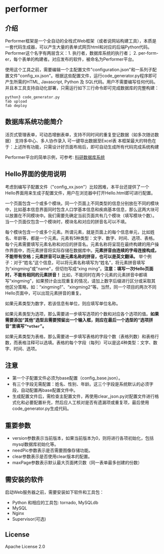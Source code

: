# performer
## 介绍
Performer框架是一个全自动的全栈式Web框架（或者说网站构建工具），本质是一套代码生成器，可以产生大量的表单式网页html和对应的后端Python代码。Performer这个名字有两层含义：1. 执行者，数据库系统的执行者； 2. per-form-er，每个表单的构建者。对应发布的软件，被命名为Performer平台。

使用这个工具之前，需要编辑一个主配置文件"configuration.json"和一系列子配置文件"config_xx.json"。根据这些配置文件，运行code_generator.py程序即可产生所需的HTML, Javascript, Python 及 SQL代码。用户不需要编写任何代码。并且本工具支持自动化部署，只需运行如下三行命令即可完成数据库的完整构建：
```
python3 code_generator.py
fab upload
fab deploy
```

## 数据库系统功能简介
活页式管理表单，可动态增删表单，支持不同时间的重复登记数据（如多次随访数据）
支持多中心、多人协作录入
可一键导出数据至Excel表
本框架最大的特色在于：上述所有功能，只需设计好页面布局后，即可自动生成所有代码完成系统构建

Performer平台的简单示例，可参考: [科研数据库系统](http://123.206.137.251:92/list)

## Hello界面的使用说明
考虑到编写子配置文件（"config_xx.json"）比较困难，本平台还提供了一个Hello界面用来生成子配置文件，用户在浏览器中打开Hello.html即可进行配置。

一个页面包含一个或多个模块。同一个页面上不同类型的信息分别放在不同的模块中，比如基本信息界面同时包含人口学基本信息和疾病基本信息，那么这两大块可以放置在不同模块中。我们需要先确定当前页面共有几个模块（填写模块个数）。当一个页面仅包含一个模块时，模块名和对应的拼音名可以不填。

每个模块包含一个或多个元素。所谓元素，就是页面上的每个信息单元，比如姓名、年龄等，都是一个元素。元素有5种类型：文字、数字、时间、选项、表格。每个元素需要填写元素名称和对应的拼音名。元素名称将呈现在最终构建的用户操作界面中，而元素拼音将实际存储在数据库中。**元素拼音由连续的字母连接构成，不能带有空格；元素拼音可以是元素名称的拼音，也可以是英文翻译。** 举个例子：对于“姓名”这个信息，可以将元素名称填写为“姓名”，将元素拼音填写为“xingming”或"name"，但切勿写成“xing ming”。**注意：填写一次Hello页面时，不能有相同的元素拼音！** 比如，不能同时在两个元素的元素拼音中都填写“xingming”，如果预计会出现重复的情况，请加上数字后缀进行区分或采取其他区分策略，如：“xingming1”、“xingming2”等。当然，同一个项目的两次不同Hello页面中，可以出现元素拼音的重复。

如果元素类型为数字，若该信息有单位，则应填写单位名称。

如果元素类型为选项，那么需要进一步填写选项的个数和对应各个选项的值。**如果需要添加“其他”选型且需要预留出一个输入框，则应在最后一个选型的“选项拼音”里填写“`*other`”。**

如果元素类型为表格，那么需要进一步填写表格的字段个数（表格列数）和表格行数，而表格注释可以选填。表格的每个字段（每列）可以是这4种类型：文字、数字、时间、选项。

## 注意
* 第一个子配置文件必须为base配置（config_base.json）。
* 有三个字段无需配置：姓名、性别、年龄。这三个字段是系统默认的必须字段，自动配置再base配置文件中。
* 生成配置文件后，需检查主配置文件，再使用clear_json.py对配置文件进行格式化和必要配置补充，然后应人工核对是否有遗漏项或重复项，最后使用code_generator.py生成代码。

## 重要参数
* version参数表示当前版本，如果当前版本为0，则将进行各项初始化，包括mysql数据库初始化等。
* needPic参数表示是否需要图像存储功能。
* clear参数表示是否使用clear版本的配置。
* maxPage参数表示默认最大页面拷贝数（同一表单最多创建的份数）

## 需安装的软件
启动Web服务器之前，需要安装如下软件和工具包：
* Python 和相应的工具包: tornado, MySQLdb
* MySQL
* Nginx
* Supervisor(可选)

## License
Apache License 2.0
